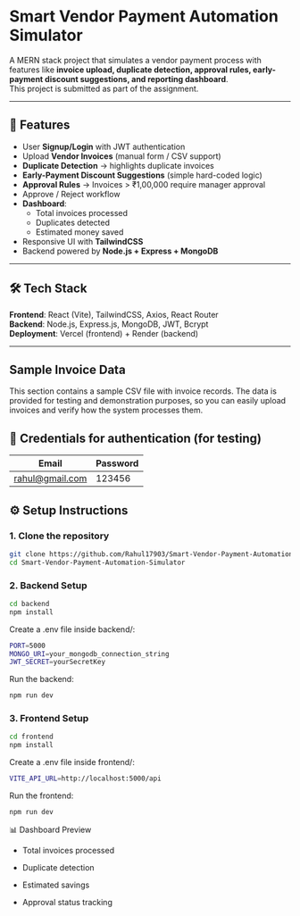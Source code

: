 # Smart Vendor Payment Automation Simulator

A MERN stack project that simulates a vendor payment process with features like **invoice upload, duplicate detection, approval rules, early-payment discount suggestions, and reporting dashboard**.  
This project is submitted as part of the assignment.

---

## 🚀 Features
- User **Signup/Login** with JWT authentication
- Upload **Vendor Invoices** (manual form / CSV support)
- **Duplicate Detection** → highlights duplicate invoices
- **Early-Payment Discount Suggestions** (simple hard-coded logic)
- **Approval Rules** → Invoices > ₹1,00,000 require manager approval
- Approve / Reject workflow
- **Dashboard**:
  - Total invoices processed
  - Duplicates detected
  - Estimated money saved
- Responsive UI with **TailwindCSS**
- Backend powered by **Node.js + Express + MongoDB**

---

## 🛠 Tech Stack
**Frontend**: React (Vite), TailwindCSS, Axios, React Router  
**Backend**: Node.js, Express.js, MongoDB, JWT, Bcrypt  
**Deployment**: Vercel (frontend) + Render (backend)

---

## Sample Invoice Data
This section contains a sample CSV file with invoice records. The data is provided for testing and demonstration purposes, so you can easily upload invoices and verify how the system processes them.

## 🔐 Credentials for authentication (for testing)

| Email            | Password  |
| -----------------| ----------|
| rahul@gmail.com  | 123456    |

## ⚙️ Setup Instructions

### 1. Clone the repository
```bash
git clone https://github.com/Rahul17903/Smart-Vendor-Payment-Automation-Simulator.git
cd Smart-Vendor-Payment-Automation-Simulator

```
### 2. Backend Setup
```bash
cd backend
npm install
```
Create a .env file inside backend/: 

```bash
PORT=5000
MONGO_URI=your_mongodb_connection_string
JWT_SECRET=yourSecretKey
```
Run the backend:
```bash
npm run dev
```

### 3. Frontend Setup
```bash
cd frontend
npm install
```
Create a .env file inside frontend/:

```bash
VITE_API_URL=http://localhost:5000/api
```
Run the frontend:
```bash
npm run dev
```

📊 Dashboard Preview

- Total invoices processed

- Duplicate detection

- Estimated savings

- Approval status tracking


